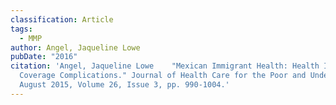 ```yaml
---
classification: Article
tags:
  - MMP
author: Angel, Jaqueline Lowe
pubDate: "2016"
citation: 'Angel, Jaqueline Lowe	"Mexican Immigrant Health: Health Insurance
  Coverage Complications." Journal of Health Care for the Poor and Underserved,
  August 2015, Volume 26, Issue 3, pp. 990-1004.'
---
```

